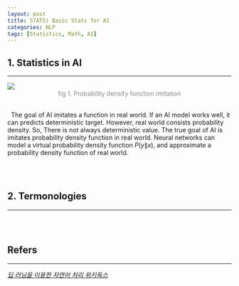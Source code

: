 ```yaml
---
layout: post
title: STATS) Basic Stats for AI
categories: NLP
tags: [Statistics, Math, AI]
---
```

## 1. Statistics in AI
<hr>

<img src = "https://user-images.githubusercontent.com/80208196/216513932-a4426d31-87e2-4437-80da-327b137aa623.png">
<center><span style = "opacity:0.5">fig 1. Probability density function imitation</span></center><br/>

&nbsp;&nbsp;The goal of AI imitates a function in real world. If an AI model works well, it can predicts deterministic target. However, real world consists probability density. So, There is not always deterministic value. The true goal of AI is imitates probability density function in real world. Neural networks can model a virtual probability density function $P(y\|x)$, and approximate a probability density function of real world.


<br/><br/>

## 2. Termonologies
<hr>



<br/><br/>

## Refers
<hr>
<a href = "https://wikidocs.net/book/2155"><i>딥 러닝을 이용한 자연어 처리 위키독스</i> </a><br/>